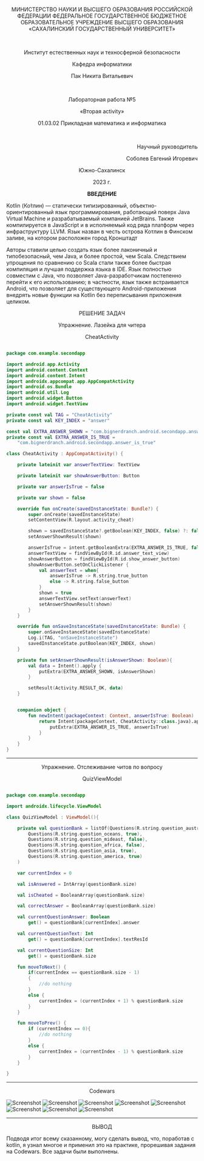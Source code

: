<p align = "center">МИНИСТЕРСТВО НАУКИ И ВЫСШЕГО ОБРАЗОВАНИЯ
РОССИЙСКОЙ ФЕДЕРАЦИИ
ФЕДЕРАЛЬНОЕ ГОСУДАРСТВЕННОЕ БЮДЖЕТНОЕ
ОБРАЗОВАТЕЛЬНОЕ УЧРЕЖДЕНИЕ ВЫСШЕГО ОБРАЗОВАНИЯ
«САХАЛИНСКИЙ ГОСУДАРСТВЕННЫЙ УНИВЕРСИТЕТ»</p>
<br>
<p align = "center">Институт естественных наук и техносферной безопасности</p>
<p align = "center">Кафедра информатики</p>
<p align = "center">Пак Никита Витальевич</p>
<br>
<p align = "center">Лабораторная работа №5</p>
<p align = "center">«Вторая activity»</p>
<p align = "center">01.03.02 Прикладная математика и информатика</p>
<br>
<p align = "right" >Научный руководитель</p>
<p align = "right" >Соболев Евгений Игоревич</p>
<p align = "center" >Южно-Сахалинск</p>
<p align = "center" >2023 г.</p>
<p align = "center" ><b>ВВЕДЕНИЕ</b></p>
<p>Kotlin (Ко́тлин) — статически типизированный, объектно-ориентированный язык программирования, работающий поверх Java Virtual Machine и разрабатываемый компанией JetBrains. Также компилируется в JavaScript и в исполняемый код ряда платформ через инфраструктуру LLVM. Язык назван в честь острова Котлин в Финском заливе, на котором расположен город Кронштадт</p>
<p>Авторы ставили целью создать язык более лаконичный и типобезопасный, чем Java, и более простой, чем Scala. Следствием упрощения по сравнению со Scala стали также более быстрая компиляция и лучшая поддержка языка в IDE. Язык полностью совместим с Java, что позволяет Java-разработчикам постепенно перейти к его использованию; в частности, язык также встраивается Android, что позволяет для существующего Android-приложения внедрять новые функции на Kotlin без переписывания приложения целиком.</p>
<p align = "center" >РЕШЕНИЕ ЗАДАЧ</p>

<p align = "center" >Упражнение. Лазейка для читера </p>
<p align = "center" >CheatActivity</p>

```kotlin

package com.example.secondapp

import android.app.Activity
import android.content.Context
import android.content.Intent
import androidx.appcompat.app.AppCompatActivity
import android.os.Bundle
import android.util.Log
import android.widget.Button
import android.widget.TextView

private const val TAG = "CheatActivity"
private const val KEY_INDEX = "answer"

const val EXTRA_ANSWER_SHOWN = "com.bignerdranch.android.secondapp.answer_shown"
private const val EXTRA_ANSWER_IS_TRUE =
    "com.bignerdranch.android.secondapp.answer_is_true"

class CheatActivity : AppCompatActivity() {

    private lateinit var answerTextView: TextView

    private lateinit var showAnswerButton: Button

    private var answerIsTrue = false

    private var shown = false

    override fun onCreate(savedInstanceState: Bundle?) {
        super.onCreate(savedInstanceState)
        setContentView(R.layout.activity_cheat)

        shown = savedInstanceState?.getBoolean(KEY_INDEX, false) ?: false
        setAnswerShownResult(shown)

        answerIsTrue = intent.getBooleanExtra(EXTRA_ANSWER_IS_TRUE, false)
        answerTextView = findViewById(R.id.answer_text_view)
        showAnswerButton = findViewById(R.id.show_answer_button)
        showAnswerButton.setOnClickListener {
            val answerText = when{
                answerIsTrue -> R.string.true_button
                else -> R.string.false_button
            }
            shown = true
            answerTextView.setText(answerText)
            setAnswerShownResult(shown)
        }
    }

    override fun onSaveInstanceState(savedInstanceState: Bundle) {
        super.onSaveInstanceState(savedInstanceState)
        Log.i(TAG, "onSaveInstanceState")
        savedInstanceState.putBoolean(KEY_INDEX, shown)
    }

    private fun setAnswerShownResult(isAnswerShown: Boolean){
        val data = Intent().apply {
            putExtra(EXTRA_ANSWER_SHOWN, isAnswerShown)
        }

        setResult(Activity.RESULT_OK, data)
    }


    companion object {
        fun newIntent(packageContext: Context, answerIsTrue: Boolean) : Intent {
            return Intent(packageContext, CheatActivity::class.java).apply {
                putExtra(EXTRA_ANSWER_IS_TRUE, answerIsTrue)
            }
        }
    }
}


```

***

<p align = "center" >Упражнение. Отслеживание читов по вопросу  </p>
<p align = "center" >QuizViewModel</p>

```kotlin

package com.example.secondapp

import androidx.lifecycle.ViewModel

class QuizViewModel : ViewModel(){

    private val questionBank = listOf(Questions(R.string.question_australia, true),
        Questions(R.string.question_oceans, true),
        Questions(R.string.question_mideast, false),
        Questions(R.string.question_africa, false),
        Questions(R.string.question_asia, true),
        Questions(R.string.question_america, true)
    )

    var currentIndex = 0

    val isAnswered = IntArray(questionBank.size)

    val isCheated = BooleanArray(questionBank.size)

    val correctAnswer = BooleanArray(questionBank.size)

    val currentQuestionAnswer: Boolean
        get() = questionBank[currentIndex].answer

    val currentQuestionText: Int
        get() = questionBank[currentIndex].textResId

    val currentQuestionSize: Int
        get() = questionBank.size

    fun moveToNext() {
        if(currentIndex == questionBank.size - 1)
        {
            //do nothing
        }
        else {
            currentIndex = (currentIndex + 1) % questionBank.size
        }
    }

    fun moveToPrev() {
        if (currentIndex == 0){
            //do nothing
        }
        else {
            currentIndex = (currentIndex - 1) % questionBank.size
        }
    }

}

```

***

<p align = "center" >Codewars</p>

![Screenshot](https://github.com/Pupkapus/GeoQiuz5/blob/main/1.png)
![Screenshot](https://github.com/Pupkapus/GeoQiuz5/blob/main/2.png)
![Screenshot](https://github.com/Pupkapus/GeoQiuz5/blob/main/3.png)
![Screenshot](https://github.com/Pupkapus/GeoQiuz5/blob/main/4.png)
![Screenshot](https://github.com/Pupkapus/GeoQiuz5/blob/main/5.png)
![Screenshot](https://github.com/Pupkapus/GeoQiuz5/blob/main/6.png)
![Screenshot](https://github.com/Pupkapus/GeoQiuz5/blob/main/7.png)
![Screenshot](https://github.com/Pupkapus/GeoQiuz5/blob/main/8.png)
***
<p align = "center" >ВЫВОД</p>
<p>Подводя итог всему сказанному, могу сделать вывод, что, поработав c kotlin, я узнал многое и применил это на практике, прорешивая задания на Codewars. Все задачи были выполнены.</p>
